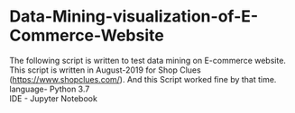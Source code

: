 # Data-Mining-visualization-of-E-Commerce-Website
The following script is written to test data mining on E-commerce website. This script is written in August-2019 for Shop Clues (https://www.shopclues.com/). And this Script worked fine by that time.<br>
language- Python 3.7<br>
IDE - Jupyter Notebook
